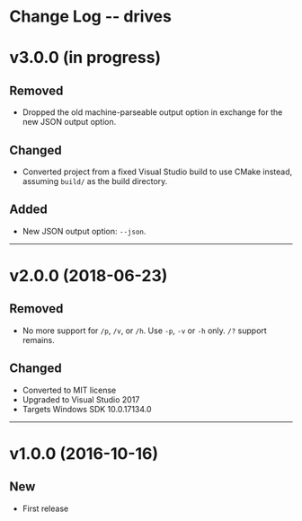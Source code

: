 Change Log -- drives
====================================================================================================

# v3.0.0  (in progress)

## Removed
  - Dropped the old machine-parseable output option in exchange for the new JSON output option.

## Changed
  - Converted project from a fixed Visual Studio build to use CMake instead, assuming `build/` as
    the build directory.

## Added
  - New JSON output option: `--json`.


----------------------------------------------------------------------------------------------------
# v2.0.0  (2018-06-23)

## Removed
  - No more support for `/p`, `/v`, or `/h`. Use `-p`, `-v` or `-h` only.
    `/?` support remains.

## Changed
  - Converted to MIT license
  - Upgraded to Visual Studio 2017
  - Targets Windows SDK 10.0.17134.0


----------------------------------------------------------------------------------------------------
# v1.0.0  (2016-10-16)

## New
  - First release
